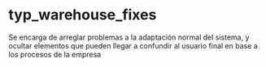 # typ_warehouse_fixes
Se encarga de arreglar problemas a la adaptación normal del sistema, y ocultar elementos que pueden llegar a confundir al usuario final en base a los procesos de la empresa
